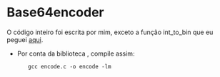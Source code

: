 # Base64encoder

O código inteiro foi escrita por mim, exceto a função int_to_bin que eu peguei [aqui](https://stackoverflow.com/questions/5488377/converting-an-integer-to-binary-in-c).
<ul>
<li>Por conta da biblioteca <math.h>, compile assim:</li>
<ul>
  
```
gcc encode.c -o encode -lm
```
